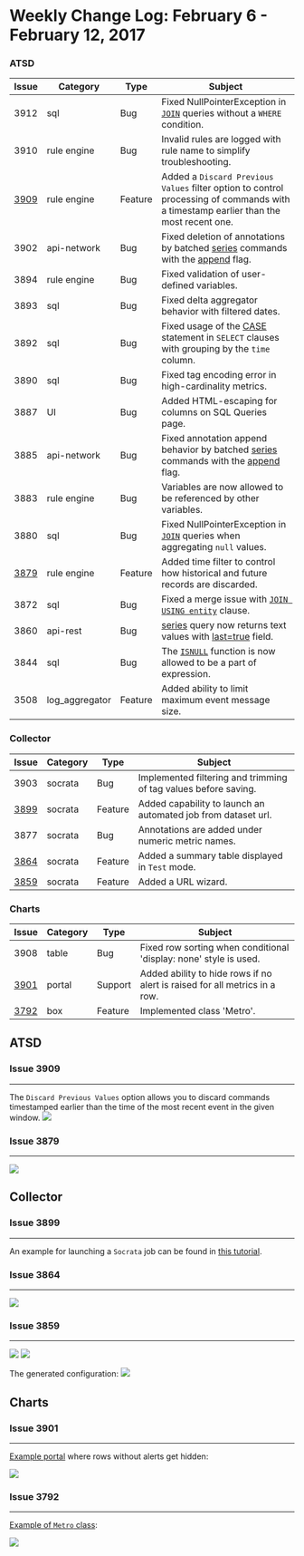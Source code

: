 Weekly Change Log: February 6 - February 12, 2017
=================================================

### ATSD

| Issue| Category       | Type    | Subject                                                                              |
|------|----------------|---------|--------------------------------------------------------------------------------------|
| 3912 | sql            | Bug     | Fixed NullPointerException in [`JOIN`](../../sql#join) queries without a `WHERE` condition.                                                                                                          |
| 3910 | rule engine    | Bug     | Invalid rules are logged with rule name to simplify troubleshooting.                                    |
| [3909](#issue-3909) | rule engine    | Feature | Added a `Discard Previous Values` filter option to control processing of commands with a timestamp earlier than the most recent one.                                                                                                               |
| 3902 | api-network    | Bug     | Fixed deletion of annotations by batched [series](../../api/network/series.md#series-command) commands with the [append](../../api/network/series.md#text-append) flag.                                            |
| 3894 | rule engine    | Bug     | Fixed validation of user-defined variables. |
| 3893 | sql            | Bug     | Fixed delta aggregator behavior with filtered dates.                                  |
| 3892 | sql            | Bug     | Fixed usage of the [CASE](../../sql#case) statement in `SELECT` clauses with grouping by the `time` column.    |
| 3890 | sql            | Bug     | Fixed tag encoding error in high-cardinality metrics.                                 |
| 3887 | UI             | Bug     | Added HTML-escaping for columns on SQL Queries page.                                  |
| 3885 | api-network    | Bug     | Fixed annotation append behavior by batched [series](../../api/network/series.md#series-command) commands with the [append](../../api/network/series.md#text-append) flag.                                             |
| 3883 | rule engine    | Bug     | Variables are now allowed to be referenced by other variables.                            |
| 3880 | sql            | Bug     | Fixed NullPointerException in [`JOIN`](../../sql#join) queries when aggregating `null` values.   |
| [3879](#issue-3879) | rule engine    | Feature | Added time filter to control how historical and future records are discarded.                                                                    |
| 3872 | sql            | Bug     | Fixed a merge issue with [`JOIN USING entity`](../../sql#join-with-using-entity) clause.              |
| 3860 | api-rest       | Bug     | [series](../../api/network/series.md#series-command) query now returns text values with [last=true](../../api/data/series/query.md#control-filter-fields) field.                                                             |
| 3844 | sql            | Bug     | The [`ISNULL`](../../sql#join) function is now allowed to be a part of expression.               |
| 3508 | log_aggregator | Feature | Added ability to limit maximum event message size.                                          |

### Collector

| Issue| Category       | Type    | Subject                                                                              |
|------|----------------|---------|--------------------------------------------------------------------------------------|
| 3903 | socrata        | Bug     | Implemented filtering and trimming of tag values before saving.                                      |
| [3899](#issue-3899) | socrata        | Feature | Added capability to launch an automated job from dataset url.                                                |
| 3877 | socrata        | Bug     | Annotations are added under numeric metric names.                                         |
| [3864](#issue-3864) | socrata        | Feature | Added a summary table displayed in `Test` mode.                                            |
| [3859](#issue-3859) | socrata        | Feature | Added a URL wizard.                                                                   |

### Charts

| Issue| Category       | Type    | Subject                                                                              |
|------|----------------|---------|--------------------------------------------------------------------------------------|
| 3908 | table          | Bug     | Fixed row sorting when conditional 'display: none' style is used.                                      |
| [3901](#issue-3901) | portal    | Support | Added ability to hide rows if no alert is raised for all metrics in a row.          |
| [3792](#issue-3792) | box       | Feature | Implemented class 'Metro'.                                                            |

## ATSD

### Issue 3909
--------------
The `Discard Previous Values` option allows you to discard commands timestamped earlier than the time of the most recent event in the given window.
![](Images/Figure_01.png)

### Issue 3879
--------------
![](Images/Figure_02.png)


## Collector

### Issue 3899
--------------
An example for launching a `Socrata` job can be found in [this tutorial](https://github.com/axibase/atsd-use-cases/blob/master/SocrataPython/README.md).

### Issue 3864
--------------
![](Images/Figure_03.png)

### Issue 3859
--------------
![](Images/Figure_04.png)
![](Images/Figure_05.png)

The generated configuration:
![](Images/Figure_06.png)

## Charts

### Issue 3901
--------------
[Example portal](https://apps.axibase.com/chartlab/bb65c060) where rows without alerts get hidden:

![](Images/Figure_07.png)

### Issue 3792
--------------
[Example of `Metro` class](https://apps.axibase.com/chartlab/6d6ae13c/2/):

![](Images/Figure_08.png)

